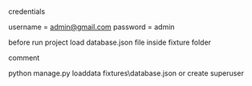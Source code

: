 
credentials

username = admin@gmail.com
password = admin

before run project load database.json file inside fixture folder

comment 

python manage.py loaddata fixtures\database.json
      or 
create superuser